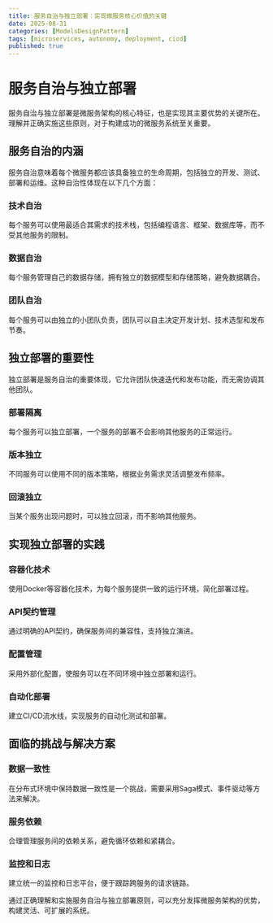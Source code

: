 ```yaml
---
title: 服务自治与独立部署：实现微服务核心价值的关键
date: 2025-08-31
categories: [ModelsDesignPattern]
tags: [microservices, autonomy, deployment, cicd]
published: true
---
```


# 服务自治与独立部署

服务自治与独立部署是微服务架构的核心特征，也是实现其主要优势的关键所在。理解并正确实施这些原则，对于构建成功的微服务系统至关重要。

## 服务自治的内涵

服务自治意味着每个微服务都应该具备独立的生命周期，包括独立的开发、测试、部署和运维。这种自治性体现在以下几个方面：

### 技术自治
每个服务可以使用最适合其需求的技术栈，包括编程语言、框架、数据库等，而不受其他服务的限制。

### 数据自治
每个服务管理自己的数据存储，拥有独立的数据模型和存储策略，避免数据耦合。

### 团队自治
每个服务可以由独立的小团队负责，团队可以自主决定开发计划、技术选型和发布节奏。

## 独立部署的重要性

独立部署是服务自治的重要体现，它允许团队快速迭代和发布功能，而无需协调其他团队。

### 部署隔离
每个服务可以独立部署，一个服务的部署不会影响其他服务的正常运行。

### 版本独立
不同服务可以使用不同的版本策略，根据业务需求灵活调整发布频率。

### 回滚独立
当某个服务出现问题时，可以独立回滚，而不影响其他服务。

## 实现独立部署的实践

### 容器化技术
使用Docker等容器化技术，为每个服务提供一致的运行环境，简化部署过程。

### API契约管理
通过明确的API契约，确保服务间的兼容性，支持独立演进。

### 配置管理
采用外部化配置，使服务可以在不同环境中独立部署和运行。

### 自动化部署
建立CI/CD流水线，实现服务的自动化测试和部署。

## 面临的挑战与解决方案

### 数据一致性
在分布式环境中保持数据一致性是一个挑战，需要采用Saga模式、事件驱动等方法来解决。

### 服务依赖
合理管理服务间的依赖关系，避免循环依赖和紧耦合。

### 监控和日志
建立统一的监控和日志平台，便于跟踪跨服务的请求链路。

通过正确理解和实施服务自治与独立部署原则，可以充分发挥微服务架构的优势，构建灵活、可扩展的系统。